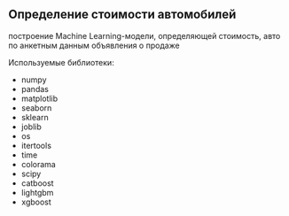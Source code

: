 
## Определение стоимости автомобилей

построение Machine Learning-модели, определяющей стоимость, авто по анкетным данным объявления о продаже

Используемые библиотеки:

-   numpy
-   pandas
-   matplotlib
-   seaborn
-   sklearn
-   joblib
-   os
-   itertools
-   time
-   colorama
-   scipy
-   catboost
-   lightgbm
-   xgboost
